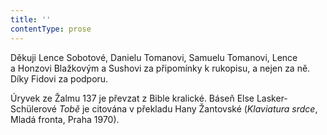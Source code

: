 ```yaml
---
title: ''
contentType: prose
---
```


  

  

  

  

  

  

  

Děkuji Lence Sobotové, Danielu Tomanovi, Samuelu Tomanovi, Lence a Honzovi Blažkovým a Sushovi za připomínky k rukopisu, a nejen za ně. Díky Fidovi za podporu.

  

  

Úryvek ze Žalmu 137 je převzat z Bible kralické. Báseň Else Lasker-Schülerové _Tobě_ je citována v překladu Hany Žantovské (_Klaviatura srdce_, Mladá fronta, Praha 1970).
